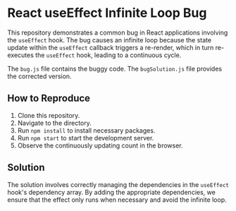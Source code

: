 # React useEffect Infinite Loop Bug

This repository demonstrates a common bug in React applications involving the `useEffect` hook.  The bug causes an infinite loop because the state update within the `useEffect` callback triggers a re-render, which in turn re-executes the `useEffect` hook, leading to a continuous cycle.

The `bug.js` file contains the buggy code.  The `bugSolution.js` file provides the corrected version.

## How to Reproduce

1. Clone this repository.
2. Navigate to the directory.
3. Run `npm install` to install necessary packages.
4. Run `npm start` to start the development server.
5. Observe the continuously updating count in the browser.

## Solution

The solution involves correctly managing the dependencies in the `useEffect` hook's dependency array.  By adding the appropriate dependencies, we ensure that the effect only runs when necessary and avoid the infinite loop.